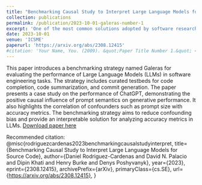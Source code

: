 ```yaml
---
title: "Benchmarking Causal Study to Interpret Large Language Models for Source Code"
collection: publications
permalink: /publication/2023-10-01-galeras-number-1
excerpt: 'One of the most common solutions adopted by software researchers to address code generation is by training Large Language Models (LLMs) on massive amounts of source code. Although a number of studies have shown that LLMs have been effectively evaluated on popular accuracy metrics (e.g., BLEU, CodeBleu), previous research has largely overlooked the role of Causal Inference as a fundamental component of the interpretability of LLMs'' performance. Existing benchmarks and datasets are meant to highlight the difference between the expected and the generated outcome, but do not take into account confounding variables (e.g., lines of code, prompt size) that equally influence the accuracy metrics. The fact remains that, when dealing with generative software tasks by LLMs, no benchmark is available to tell researchers how to quantify neither the causal effect of SE-based treatments nor the correlation of confounders to the model''s performance. In an effort to bring statistical rigor to the evaluation of LLMs, this paper introduces a benchmarking strategy named Galeras comprised of curated testbeds for three SE tasks (i.e., code completion, code summarization, and commit generation) to help aid the interpretation of LLMs'' performance. We illustrate the insights of our benchmarking strategy by conducting a case study on the performance of ChatGPT under distinct prompt engineering methods. The results of the case study demonstrate the positive causal influence of prompt semantics on ChatGPT''s generative performance by an average treatment effect of ≈3%. Moreover, it was found that confounders such as prompt size are highly correlated with accuracy metrics (≈0.412%). The end result of our case study is to showcase causal inference evaluations, in practice, to reduce confounding bias. By reducing the bias, we offer an interpretable solution for the accuracy metric under analysis.'
date: 2023-10-01
venue: 'ICSME'
paperurl: 'https://arxiv.org/abs/2308.12415'
#citation: 'Your Name, You. (2009). &quot;Paper Title Number 1.&quot; <i>Journal 1</i>. 1(1).'
---
```

This paper introduces a benchmarking strategy named Galeras for evaluating the performance of Large Language Models (LLMs) in software engineering tasks. The strategy includes curated testbeds for code completion, code summarization, and commit generation. The paper presents a case study on the performance of ChatGPT, demonstrating the positive causal influence of prompt semantics on generative performance. It also highlights the correlation of confounders such as prompt size with accuracy metrics. The benchmarking strategy aims to reduce confounding bias and provide an interpretable solution for analyzing accuracy metrics in LLMs.
[Download paper here](https://arxiv.org/pdf/2308.12415)


Recommended citation: @misc{rodriguezcardenas2023benchmarkingcausalstudyinterpret,
      title={Benchmarking Causal Study to Interpret Large Language Models for Source Code}, 
      author={Daniel Rodriguez-Cardenas and David N. Palacio and Dipin Khati and Henry Burke and Denys Poshyvanyk},
      year={2023},
      eprint={2308.12415},
      archivePrefix={arXiv},
      primaryClass={cs.SE},
      url={https://arxiv.org/abs/2308.12415}, 
}